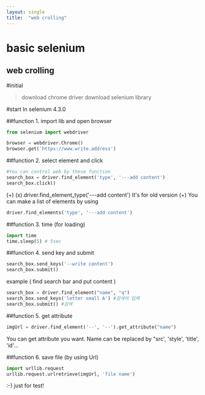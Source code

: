 ```yaml
---
layout: single
title:  "web crolling"
---
```


basic selenium
===
web crolling
---

#initial 
> download chrome driver 
> download selenium library  

#start
In selenium 4.3.0  

##function 1.  import lib and open browser
```python
from selenium import webdriver

browser = webdriver.Chrome() 
browser.get('https://www.write.address') 
```

##function 2. select element and click
```python
#You can control web by these function
search_box = driver.find_element('type', '---add content')
search_box.click()
```
(+) (x) driver.find_element_type('---add content')
It's for old version
(+) You can make a list of elements by using
```python
driver.find_elements('type', '---add content')
```


##function 3. time (for loading)
```python
import time
time.sleep(5) # 5sec
```


##function 4. send key and submit
```python
search_box.send_keys('--write content') 
search_box.submit() 
```
example ( find search bar and put content )
```python
search_box = driver.find_element("name", "q")
search_box.send_keys('letter small A') #검색어 입력
search_box.submit() #검색
```


##function 5. get attribute
```python
imgUrl = driver.find_element('--', '--').get_attribute("name")
```
You can get attribute you want. Name can be replaced by "src', 'style', 'title', 'id'...


##function 6. save file (by using Url)
```python
import urllib.request
urllib.request.urlretrieve(imgUrl, 'file name')
```


:-)
just for test!
